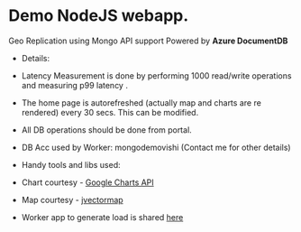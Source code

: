 # Demo NodeJS webapp.
Geo Replication using Mongo API support Powered by **Azure DocumentDB**

* Details:
 * Latency Measurement is done by performing 1000 read/write operations and measuring p99 latency .
 * The home page is autorefreshed (actually map and charts are re rendered) every 30 secs. This can be modified.
 * All DB operations should be done from portal.
 * DB Acc used by Worker: mongodemovishi (Contact me for other details)

 * Handy tools and libs used:
 * Chart courtesy - [Google Charts API](https://developers.google.com/chart/)  
 * Map courtesy -  [jvectormap](http://jvectormap.com/)         

* Worker app to generate load is shared [here](https://github.com/vidhoonv/mongogeodemoworkerapp) 